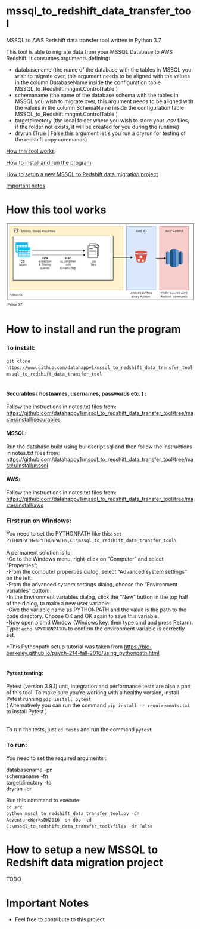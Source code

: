 # mssql_to_redshift_data_transfer_tool
MSSQL to AWS Redshift data transfer tool written in Python 3.7

This tool is able to migrate data from your MSSQL Database to AWS Redshift.
It consumes arguments defining: 
- databasename (the name of the database with the tables in MSSQL you wish to migrate over, this argument needs to be aligned with the values in the column DatabaseName inside the configuration table MSSQL_to_Redshift.mngmt.ControlTable )
- schemaname (the name of the database schema with the tables in MSSQL you wish to migrate over, this argument needs to be aligned with the values in the column SchemaName inside the configuration table MSSQL_to_Redshift.mngmt.ControlTable )
- targetdirectory (the local folder where you wish to store your .csv files, if the folder not exists, it will be created for you during the runtime)
- dryrun (True | False,this argument let's you run a dryrun for testing of the redshift copy commands)

[How this tool works](#how-this-tool-works)

[How to install and run the program](#how-to-install-and-run-the-program)

[How to setup a new MSSQL to Redshift data migration project](#How-to-setup-a-new-MSSQL-to-Redshift-data-migration-project)

[Important notes](#important-notes)


# How this tool works
![alt text][diagram]

[diagram]: https://github.com/datahappy1/mssql_to_redshift_data_transfer_tool/blob/master/docs/img/diagram.png "How this tool works"


# How to install and run the program
### To install:
`git clone https://www.github.com/datahappy1/mssql_to_redshift_data_transfer_tool mssql_to_redshift_data_transfer_tool` <br />
<br />
#### Securables ( hostnames, usernames, passwords etc. ) :
Follow the instructions in notes.txt files from:<br />
https://github.com/datahappy1/mssql_to_redshift_data_transfer_tool/tree/master/install/securables

#### MSSQL:
Run the database build using buildscript.sql and then follow the instructions in notes.txt files from:<br />
https://github.com/datahappy1/mssql_to_redshift_data_transfer_tool/tree/master/install/mssql

#### AWS:
Follow the instructions in notes.txt files from:<br /> 
https://github.com/datahappy1/mssql_to_redshift_data_transfer_tool/tree/master/install/aws
<br />

### First run on Windows:<br />

You need to set the PYTHONPATH like this:
`set PYTHONPATH=%PYTHONPATH%;C:\mssql_to_redshift_data_transfer_tool\`<br />
<br />
A permanent solution is to:<br />
-Go to the Windows menu, right-click on “Computer” and select “Properties”:<br />
-From the computer properties dialog, select “Advanced system settings” on the left:<br />
-From the advanced system settings dialog, choose the “Environment variables” button:<br />
-In the Environment variables dialog, click the “New” button in the top half of the dialog, to make a new user variable:<br />
-Give the variable name as PYTHONPATH and the value is the path to the code directory. Choose OK and OK again to save this variable.<br />
-Now open a cmd Window (Windows key, then type cmd and press Return). Type: `echo %PYTHONPATH%` to confirm the environment variable is correctly set.<br />

*This Pythonpath setup tutorial was taken from https://bic-berkeley.github.io/psych-214-fall-2016/using_pythonpath.html
<br />
<br />


#### Pytest testing:<br />
Pytest (version 3.9.1) unit, integration and performance tests are also a part of this tool.
To make sure you're working with a healthy version, install Pytest running `pip install pytest`<br /> 
( Alternatively you can run the command `pip install -r requirements.txt` to install Pytest )<br />
<br />

To run the tests, just `cd tests` and run the command `pytest`

### To run:<br />
You need to set the required arguments :

databasename -pn <br />
schemaname -fn <br />
targetdirectory -td <br />
dryrun -dr <br />

Run this command to execute:<br />
`cd src`<br />
`python mssql_to_redshift_data_transfer_tool.py -dn AdventureWorksDW2016 -sn dbo -td C:\mssql_to_redshift_data_transfer_tool\files -dr False`<br />


# How to setup a new MSSQL to Redshift data migration project
TODO

# Important Notes
- Feel free to contribute to this project
